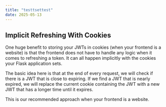 ```yaml
---
title: "testtsettest"
date: 2025-05-13
---
```



## Implicit Refreshing With Cookies
One huge benefit to storing your JWTs in cookies (when your frontend is a website) is that the frontend does not have to handle any logic when it comes to refreshing a token. It can all happen implicitly with the cookies your Flask application sets.

The basic idea here is that at the end of every request, we will check if there is a JWT that is close to expiring. If we find a JWT that is nearly expired, we will replace the current cookie containing the JWT with a new JWT that has a longer time until it expires.

This is our recommended approach when your frontend is a website.
